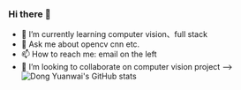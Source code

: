 ### Hi there 👋
- 🌱 I’m currently learning computer vision、full stack
- 💬 Ask me about opencv cnn etc.
- 📫 How to reach me: email on the left
- 👯 I’m looking to collaborate on computer vision project
-->
![Dong Yuanwai's GitHub stats](https://github-readme-stats.vercel.app/api?username=dongyuanwai&show_icons=true)
